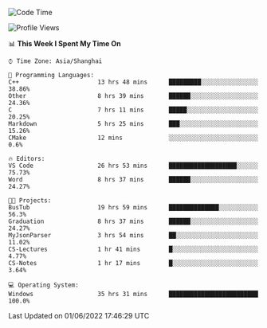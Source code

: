<!--START_SECTION:waka-->
![Code Time](http://img.shields.io/badge/Code%20Time-91%20hrs%2046%20mins-blue)

![Profile Views](http://img.shields.io/badge/Profile%20Views-5-blue)

📊 **This Week I Spent My Time On** 

```text
⌚︎ Time Zone: Asia/Shanghai

💬 Programming Languages: 
C++                      13 hrs 48 mins      █████████░░░░░░░░░░░░░░░░   38.86% 
Other                    8 hrs 39 mins       ██████░░░░░░░░░░░░░░░░░░░   24.36% 
C                        7 hrs 11 mins       █████░░░░░░░░░░░░░░░░░░░░   20.25% 
Markdown                 5 hrs 25 mins       ███░░░░░░░░░░░░░░░░░░░░░░   15.26% 
CMake                    12 mins             ░░░░░░░░░░░░░░░░░░░░░░░░░   0.6%

🔥 Editors: 
VS Code                  26 hrs 53 mins      ███████████████████░░░░░░   75.73% 
Word                     8 hrs 37 mins       ██████░░░░░░░░░░░░░░░░░░░   24.27%

🐱‍💻 Projects: 
BusTub                   19 hrs 59 mins      ██████████████░░░░░░░░░░░   56.3% 
Graduation               8 hrs 37 mins       ██████░░░░░░░░░░░░░░░░░░░   24.27% 
MyJsonParser             3 hrs 54 mins       ██░░░░░░░░░░░░░░░░░░░░░░░   11.02% 
CS-Lectures              1 hr 41 mins        █░░░░░░░░░░░░░░░░░░░░░░░░   4.77% 
CS-Notes                 1 hr 17 mins        █░░░░░░░░░░░░░░░░░░░░░░░░   3.64%

💻 Operating System: 
Windows                  35 hrs 31 mins      █████████████████████████   100.0%

```


 Last Updated on 01/06/2022 17:46:29 UTC
<!--END_SECTION:waka-->